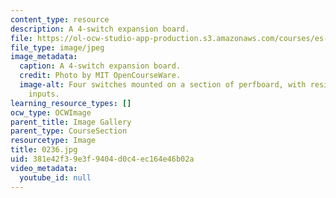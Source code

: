```yaml
---
content_type: resource
description: A 4-switch expansion board.
file: https://ol-ocw-studio-app-production.s3.amazonaws.com/courses/es-293-lego-robotics-spring-2007/381e42f39e3f9404d0c4ec164e46b02a_0236.jpg
file_type: image/jpeg
image_metadata:
  caption: A 4-switch expansion board.
  credit: Photo by MIT OpenCourseWare.
  image-alt: Four switches mounted on a section of perfboard, with resistors and sensor
    inputs.
learning_resource_types: []
ocw_type: OCWImage
parent_title: Image Gallery
parent_type: CourseSection
resourcetype: Image
title: 0236.jpg
uid: 381e42f3-9e3f-9404-d0c4-ec164e46b02a
video_metadata:
  youtube_id: null
---
```

